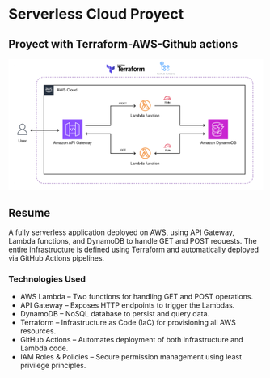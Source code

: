 # Serverless Cloud Proyect 
## Proyect with Terraform-AWS-Github actions

![Arquitecture](./imgs/Arquitecture.png)

## Resume
A fully serverless application deployed on AWS, using API Gateway, Lambda functions, and DynamoDB to handle GET and POST requests. The entire infrastructure is defined using Terraform and automatically deployed via GitHub Actions pipelines.

### Technologies Used

- AWS Lambda – Two functions for handling GET and POST operations.
- API Gateway – Exposes HTTP endpoints to trigger the Lambdas.
- DynamoDB – NoSQL database to persist and query data.
- Terraform – Infrastructure as Code (IaC) for provisioning all AWS resources.
- GitHub Actions – Automates deployment of both infrastructure and Lambda code.
- IAM Roles & Policies – Secure permission management using least privilege principles.